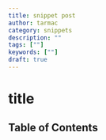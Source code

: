 ```yaml
---
title: snippet post
author: tarmac
category: snippets
description: ""
tags: [""]
keywords: [""]
draft: true
---
```


# title

## Table of Contents
